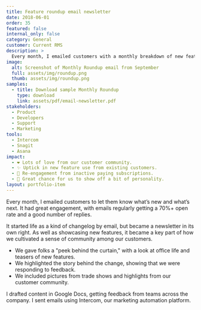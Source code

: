 ```yaml
---
title: Feature roundup email newsletter
date: 2018-06-01
order: 35
featured: false
internal_only: false
category: General
customer: Current RMS
description: >
  Every month, I emailed customers with a monthly breakdown of new features and highlights from the community.
image:
  alt: Screenshot of Monthly Roundup email from September
  full: assets/img/roundup.png
  thumb: assets/img/roundup.png
samples:
  - title: Download sample Monthly Roundup
    type: download
    link: assets/pdf/email-newsletter.pdf
stakeholders:
  - Product
  - Developers
  - Support
  - Marketing
tools:
  - Intercom
  - Snagit
  - Asana
impact:
  - ❤️ Lots of love from our customer community.
  - ✨ Uptick in new feature use from existing customers.
  - 🔄 Re-engagement from inactive paying subscriptions.
  - 🦄 Great chance for us to show off a bit of personality.
layout: portfolio-item
---
```

Every month, I emailed customers to let them know what’s new and what’s next. It had great engagement, with emails regularly getting a 70%+ open rate and a good number of replies.

It started life as a kind of changelog by email, but became a newsletter in its own right. As well as showcasing new features, it became a key part of how we cultivated a sense of community among our customers.

* We gave folks a "peek behind the curtain," with a look at office life and teasers of new features.
* We highlighted the story behind the change, showing that we were responding to feedback.
* We included pictures from trade shows and highlights from our customer community.

I drafted content in Google Docs, getting feedback from teams across the company. I sent emails using Intercom, our marketing automation platform.
